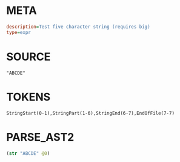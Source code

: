 # META
~~~ini
description=Test five character string (requires big)
type=expr
~~~

# SOURCE
~~~roc
"ABCDE"
~~~

# TOKENS
~~~zig
StringStart(0-1),StringPart(1-6),StringEnd(6-7),EndOfFile(7-7)
~~~

# PARSE_AST2
~~~clojure
(str "ABCDE" @0)

~~~
